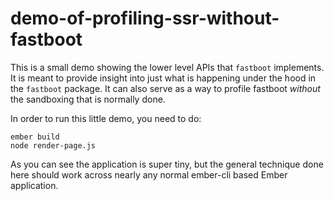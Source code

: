 # demo-of-profiling-ssr-without-fastboot

This is a small demo showing the lower level APIs that `fastboot` implements.
It is meant to provide insight into just what is happening under the hood in
the `fastboot` package. It can also serve as a way to profile fastboot
_without_ the sandboxing that is normally done.

In order to run this little demo, you need to do:

```
ember build
node render-page.js
```

As you can see the application is super tiny, but the general technique done
here should work across nearly any normal ember-cli based Ember application.
